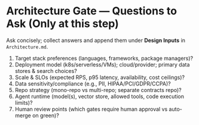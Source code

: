 # Architecture Gate — Questions to Ask (Only at this step)

Ask concisely; collect answers and append them under **Design Inputs** in
`Architecture.md`.

1. Target stack preferences (languages, frameworks, package managers)?
2. Deployment model (k8s/serverless/VMs); cloud/provider; primary data stores &
   search choices?
3. Scale & SLOs (expected RPS, p95 latency, availability, cost ceilings)?
4. Data sensitivity/compliance (e.g., PII, HIPAA/PCI/GDPR/CCPA)?
5. Repo strategy (mono-repo vs multi-repo; separate contracts repo)?
6. Agent runtime (model(s), vector store, allowed tools, code execution limits)?
7. Human review points (which gates require human approval vs auto-merge on green)?
